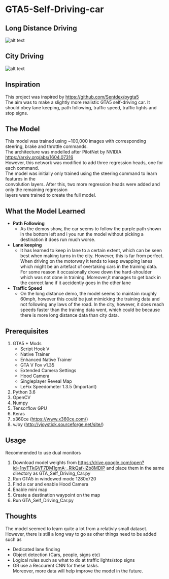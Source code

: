 # GTA5-Self-Driving-car

## Long Distance Driving
![alt text](https://github.com/Will-J-Gale/GTA5-Self-Driving-Car/blob/master/Images/LONG_DISTANCE_1.gif)  
## City Driving
![alt text](https://github.com/Will-J-Gale/GTA5-Self-Driving-Car/blob/master/Images/CITY3.gif)  

## Inspiration
This project was inspired by https://github.com/Sentdex/pygta5  
The aim was to make a slightly more realistic GTA5 self-driving car. 
It should obey lane keeping, path following, 
traffic speed, traffic lights and stop signs. 

## The Model
This model was trained using ~100,000 images with corresponding steering, brake and throttle commands.  
The architecture was modelled after PilotNet by NVIDIA https://arxiv.org/abs/1604.07316  
However, this network was modified to add three regression heads, one for each command.  
The model was initially only trained using the steering command to learn features in the  
convolution layers. After this, two more regression heads were added and only the remaining regression  
layers were trained to create the full model.

## What the Model Learned
* __Path Following__
   * As the demos show, the car seems to follow the purple path shown in the bottom left and i you run the model without picking a destination it does run much worse. 
* __Lane keeping__ 
   * It has learned to keep in lane to a certain extent, which can be seen best when making turns in the city. However, this is far from perfect. When driving on the motorway it tends to keep swapping lanes which might be an artefact of overtaking cars in the training data. For some reason it occasionally drove down the hard-shoulder which was not done in training. Moreover,it manages to get back in the correct lane if it accidently goes in the other lane
* __Traffic Speed__
   * On the long distance demo, the model seems to maintain roughly 60mph, however this could be just mimicking the training data and not following any laws of the road. In the city, however, it does reach speeds faster than the training data went, which could be because there is more long distance data than city data.

## Prerequisites
1. GTA5 + Mods
   * Script Hook V
   * Native Trainer
   * Enhanced Native Trainer
   * GTA V Fov v1.35
   * Extended Camera Settings
   * Hood Camera
   * Singleplayer Reveal Map
   * LeFix Speedometer 1.3.5 (Important)
2. Python 3.6
3. OpenCV
4. Numpy
5. Tensorflow GPU
6. Keras
7. x360ce (https://www.x360ce.com/)
8. vJoy (http://vjoystick.sourceforge.net/site/)

## Usage
Recommended to use dual monitors
1. Download model weights from https://drive.google.com/open?id=1nyTTkGVF7DM1gmA-_RlkQaf-IZb8MDlP and place them in the same directory as GTA_Self_Driving_Car.py 
2. Run GTA5 in windowed mode 1280x720
3. Find a car and enable Hood Camera
4. Enable mini map
5. Create a destination waypoint on the map
6. Run GTA_Self_Driving_Car.py

## Thoughts
The model seemed to learn quite a lot from a relativly small dataset.   
However, there is still a long way to go as other things need to be added such as
   * Dedicated lane finding
   * Object detection (Cars, people, signs etc)
   * Logical rules such as what to do at traffic lights/stop signs
   * OR use a Reccurent CNN for these tasks.  
Moreover, more data will help improve the model in the future.
